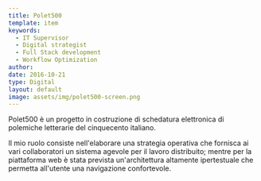 ```yaml
---
title: Polet500
template: item
keywords: 
  - IT Supervisor
  - Digital strategist
  - Full Stack development
  - Workflow Optimization 
author: 
date: 2016-10-21
type: Digital
layout: default
image: assets/img/polet500-screen.png
---
```


Polet500 è un progetto in costruzione di schedatura elettronica di polemiche letterarie del cinquecento italiano. 

Il mio ruolo consiste nell'elaborare una strategia operativa che fornisca ai vari collaboratori un sistema agevole per il lavoro distribuito; mentre per la piattaforma web è stata prevista un'architettura altamente ipertestuale che permetta all'utente una navigazione confortevole.
